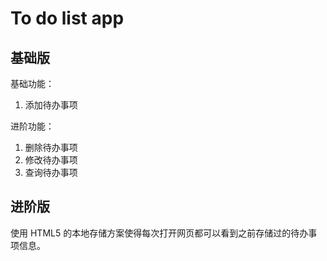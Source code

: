 # To do list app

## 基础版

基础功能：

1. 添加待办事项

进阶功能：

1. 删除待办事项
2. 修改待办事项
3. 查询待办事项



## 进阶版

使用 HTML5 的本地存储方案使得每次打开网页都可以看到之前存储过的待办事项信息。